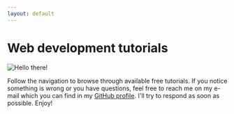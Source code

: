 ```yaml
---
layout: default
---
```


# Web development tutorials

![Hello there!](https://specials-images.forbesimg.com/imageserve/5e226115735f8c00079a1fab/960x0.jpg?fit=scale)

Follow the navigation to browse through available free tutorials. If you notice something is wrong or you have questions, feel free to reach me on my e-mail which you can find in my [GitHub profile](https://github.com/Lkopo). I'll try to respond as soon as possible. Enjoy!
